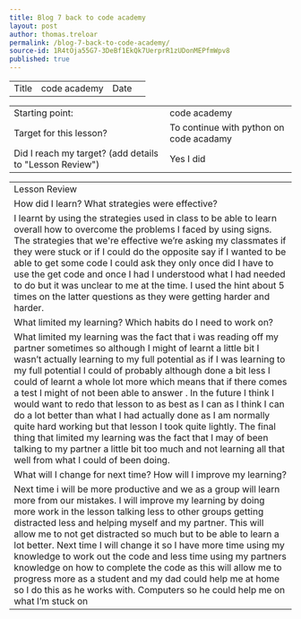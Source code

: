 ```yaml
---
title: Blog 7 back to code academy
layout: post
author: thomas.treloar
permalink: /blog-7-back-to-code-academy/
source-id: 1R4tOja55G7-3DeBf1EkQk7UerprR1zUDonMEPfmWpv8
published: true
---
```

<table>
  <tr>
    <td>Title</td>
    <td>code academy</td>
    <td>Date</td>
    <td></td>
  </tr>
</table>


<table>
  <tr>
    <td>Starting point:</td>
    <td>code academy </td>
  </tr>
  <tr>
    <td>Target for this lesson?</td>
    <td>To continue with python on code acadamy</td>
  </tr>
  <tr>
    <td>Did I reach my target? 
(add details to "Lesson Review")</td>
    <td>Yes I did </td>
  </tr>
</table>


<table>
  <tr>
    <td>Lesson Review</td>
  </tr>
  <tr>
    <td>How did I learn? What strategies were effective? </td>
  </tr>
  <tr>
    <td>I learnt by using the strategies used in class to be able to learn overall how to overcome the problems I faced by using signs. The strategies that we're effective we’re asking my classmates if they were stuck or if I could do the opposite say if I wanted to be able to get some code I could ask they only once did I have to use the get code and once I had I understood what I had needed to do but it was unclear to me at the time. I used the hint about 5 times on the latter questions as they were getting harder and harder.</td>
  </tr>
  <tr>
    <td>What limited my learning? Which habits do I need to work on? </td>
  </tr>
  <tr>
    <td>What limited my learning was the fact that i was reading off my partner sometimes so although I might of learnt a little bit I wasn’t actually learning to my full potential as if I was learning to my full potential I could of probably although done a bit less I could of learnt a whole lot more which means that if there comes a test I might of not been able to answer . In the future I think I would want to redo that lesson to as best as I can as I think I can do a lot better than what I had actually done as I am normally quite hard working but that lesson I took quite lightly. The final thing that limited my learning was the fact that I may of been talking to my partner a little bit too much and not learning all that well from what I could of been doing.</td>
  </tr>
  <tr>
    <td>What will I change for next time? How will I improve my learning?</td>
  </tr>
  <tr>
    <td>Next time i will be more productive and we as a group will learn more from our mistakes. I will improve my learning by doing more work in the lesson talking less to other groups getting distracted less and helping myself and my partner. This will allow me to not get distracted so much but to be able to learn a lot better. Next time I will change it so I have more time using my knowledge to work out the code and less time using my partners knowledge on how to complete the code as this will allow me to progress more as a student and my dad could help me at home so I do this as he works with. Computers so he could help me on what I’m stuck on </td>
  </tr>
</table>


